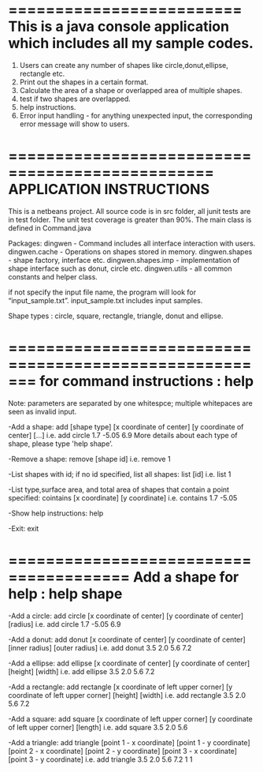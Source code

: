 =========================
This is a java console application which includes all my sample codes. 
===================
1. Users can create any number of shapes like circle,donut,ellipse, rectangle etc.
2. Print out the shapes in a certain format.
3. Calculate the area of a shape or overlapped area of multiple shapes.
4. test if two shapes are overlapped.
5. help instructions.
6. Error input handling - for anything unexpected input, the corresponding error message will show to users.


================================================
APPLICATION INSTRUCTIONS
================================================

This is a netbeans project. All source code is in src folder, all junit tests are in test folder. The unit test coverage is greater than 90%. The main class is defined in Command.java 

Packages:
dingwen - Command includes all interface interaction with users.
dingwen.cache - Operations on shapes stored in memory.
dingwen.shapes - shape factory, interface etc.
dingwen.shapes.imp - implementation of shape interface such as donut, circle etc.
dingwen.utils - all common constants and helper class.

if not specify the input file name, the program will look for “input_sample.txt”. input_sample.txt includes input samples.

Shape types : circle, square, rectangle, triangle, donut and ellipse.

=======================================================
for command instructions : help
========================================================
Note: parameters are separated by one whitespce; multiple whitepaces are seen as invalid input.

-Add a shape: add [shape type] [x coordinate of center] [y coordinate of center] [...]
i.e. add circle 1.7 -5.05 6.9
More details about each type of shape, please type 'help shape’.

-Remove a shape: remove [shape id]
i.e. remove 1

-List shapes with id; if no id specified, list all shapes: list [id]
i.e. list 1

-List type,surface area, and total area of shapes that contain a point specified: cointains [x coordinate] [y coordinate]
i.e. contains 1.7 -5.05

-Show help instructions: help

-Exit: exit


=======================================
Add a shape for help : help shape
=======================================
-Add a circle: add circle [x coordinate of center] [y coordinate of center] [radius]
i.e. add circle 1.7 -5.05 6.9

-Add a donut: add donut [x coordinate of center] [y coordinate of center] [inner radius] [outer radius]
i.e. add donut 3.5 2.0 5.6 7.2

-Add a ellipse: add ellipse [x coordinate of center] [y coordinate of center] [height] [width]
i.e. add ellipse 3.5 2.0 5.6 7.2

-Add a rectangle: add rectangle [x coordinate of left upper corner] [y coordinate of left upper corner] [height] [width]
i.e. add rectangle 3.5 2.0 5.6 7.2

-Add a square: add square [x coordinate of left upper corner] [y coordinate of left upper corner] [length]
i.e. add square 3.5 2.0 5.6

-Add a triangle: add triangle [point 1 - x coordinate] [point 1 - y coordinate] [point 2 - x coordinate] [point 2 - y coordinate] [point 3 - x coordinate] [point 3 - y coordinate]
i.e. add triangle 3.5 2.0 5.6 7.2 1 1
